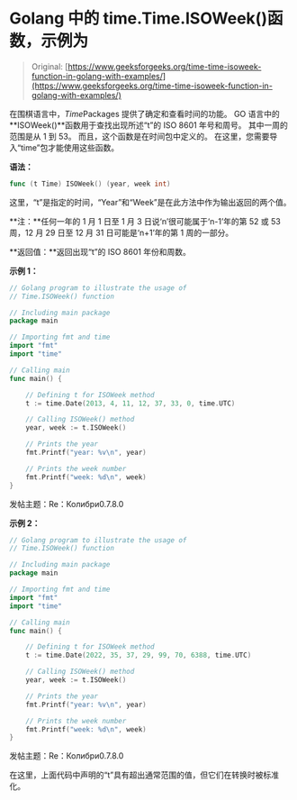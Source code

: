 # Golang 中的 time.Time.ISOWeek()函数，示例为

> Original: [https://www.geeksforgeeks.org/time-time-isoweek-function-in-golang-with-examples/](https://www.geeksforgeeks.org/time-time-isoweek-function-in-golang-with-examples/)

在围棋语言中，*Time*Packages 提供了确定和查看时间的功能。 GO 语言中的**ISOWeek()**函数用于查找出现所述“t”的 ISO 8601 年号和周号。 其中一周的范围是从 1 到 53。 而且，这个函数是在时间包中定义的。 在这里，您需要导入“time”包才能使用这些函数。

**语法：**

```go
func (t Time) ISOWeek() (year, week int)

```

这里，“t”是指定的时间，“Year”和“Week”是在此方法中作为输出返回的两个值。

**注：**任何一年的 1 月 1 日至 1 月 3 日说‘n’很可能属于‘n-1’年的第 52 或 53 周，12 月 29 日至 12 月 31 日可能是‘n+1’年的第 1 周的一部分。

**返回值：**返回出现“t”的 ISO 8601 年份和周数。

**示例 1：**

```go
// Golang program to illustrate the usage of
// Time.ISOWeek() function

// Including main package
package main

// Importing fmt and time
import "fmt"
import "time"

// Calling main
func main() {

    // Defining t for ISOWeek method
    t := time.Date(2013, 4, 11, 12, 37, 33, 0, time.UTC)

    // Calling ISOWeek() method
    year, week := t.ISOWeek()

    // Prints the year
    fmt.Printf("year: %v\n", year)

    // Prints the week number
    fmt.Printf("week: %d\n", week)
}
```

发帖主题：Re：Колибри0.7.8.0

**示例 2：**

```go
// Golang program to illustrate the usage of
// Time.ISOWeek() function

// Including main package
package main

// Importing fmt and time
import "fmt"
import "time"

// Calling main
func main() {

    // Defining t for ISOWeek method
    t := time.Date(2022, 35, 37, 29, 99, 70, 6388, time.UTC)

    // Calling ISOWeek() method
    year, week := t.ISOWeek()

    // Prints the year
    fmt.Printf("year: %v\n", year)

    // Prints the week number
    fmt.Printf("week: %d\n", week)
}
```

发帖主题：Re：Колибри0.7.8.0

在这里，上面代码中声明的“t”具有超出通常范围的值，但它们在转换时被标准化。